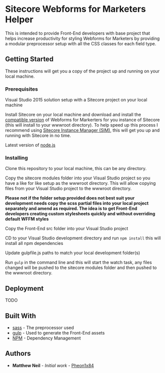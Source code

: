 # Sitecore Webforms for Marketers Helper

This is intended to provide Front-End developers with base project that helps increase productivity for styling Webforms for Marketers by providing a modular preprocessor setup with all the CSS classes for each field type.

## Getting Started

These instructions will get you a copy of the project up and running on your local machine.

### Prerequisites

Visual Studio 2015 solution setup with a Sitecore project on your local machine

Install Sitecore on your local machine and download and install the [compatible version](https://kb.sitecore.net/articles/779556) of Webforms for Markerters for you instance of Sitecore (this will install to your wwwroot directory). To help speed up this process I recommend using [Sitecore Instance Manager (SIM)](https://github.com/sitecore/sitecore-instance-manager), this will get you up and running with Sitecore in no time.

Latest version of [node.js](https://nodejs.org/en/)

### Installing

Clone this repository to your local machine, this can be any directory.

Copy the sitecore modules folder into your Visual Studio project so you have a like for like setup as the wwwroot directory. This will allow copying files from your Visual Studio project to the wwwroot directory.

**Please not if the folder setup provided does not best suit your development needs copy the scss partial files into your local project separately and amend as required. The idea is to get Front-End developers creating custom stylesheets quickly and without overriding default WFFM styles**

Copy the Front-End src folder into your Visual Studio project

CD to your Visual Studio development directory and run ``` npm install ``` this will install all npm dependencies

Update gulpfile.js paths to match your local development folder(s)

Run ``` gulp ``` in the command line and this will start the watch task, any files changed will be pushed to the sitecore modules folder and then pushed to the wwwroot directory.

## Deployment

TODO

## Built With
* [sass](http://sass-lang.com/) - The preprocessor used
* [gulp](http://gulpjs.com/) - Used to generate the Front-End assets
* [NPM](https://www.npmjs.com/) - Dependency Management

## Authors

* **Matthew Neil** - *Initial work* - [Pheon1x84](https://github.com/Phoen1x84)
